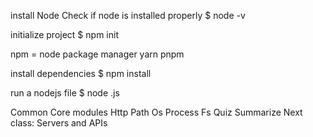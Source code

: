 install Node
Check if node is installed properly
$ node -v

initialize project
$ npm init


npm = node package manager
yarn
pnpm

install dependencies
$ npm install <package-name>

run a nodejs file
$ node <name-of-file>.js


Common Core modules
Http
Path
Os
Process
Fs
Quiz
Summarize
Next class: Servers and APIs